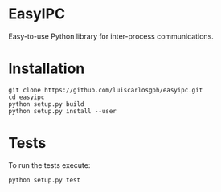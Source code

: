 # EasyIPC
Easy-to-use Python library for inter-process communications.

# Installation
```
git clone https://github.com/luiscarlosgph/easyipc.git
cd easyipc
python setup.py build
python setup.py install --user
```

# Tests
To run the tests execute:
```
python setup.py test
```
